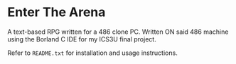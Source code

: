 # Enter The Arena

A text-based RPG written for a 486 clone PC. Written ON said 486 machine using the Borland C IDE for my ICS3U final project.

Refer to `README.txt` for installation and usage instructions.